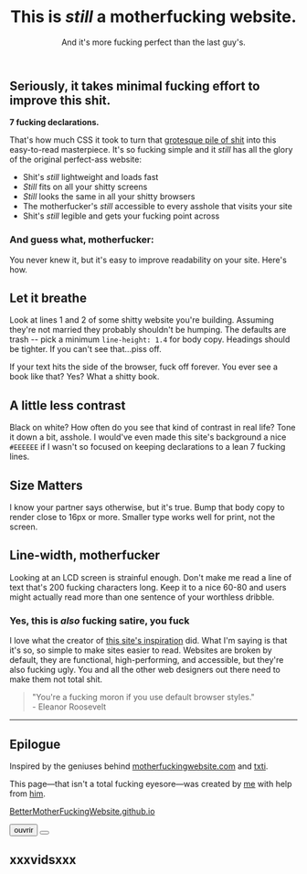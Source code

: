 <!DOCTYPE html>

<html>
<head>
	<meta charset="utf-8"><meta name="viewport" content="width=device-width, initial-scale=1">
  <link rel="stylesheet" type="JavaScript" href="script.js">
  
  <link rel="stylesheet" type="CSS" href="Better.css" />

</head>
<body>
	<header><h1>This is <em>still</em> a motherfucking website.</h1>
<aside>And it's more fucking perfect than the last guy's.</aside>
</header><h2>Seriously, it takes minimal fucking effort to improve this shit.</h2><p><strong>7 fucking declarations.</strong></p><p>That's how much CSS it took to turn that <a
href="http://motherfuckingwebsite.com/">grotesque pile of shit</a> into this easy-to-read masterpiece. It's so fucking simple and it <em>still</em> has all the glory of the original perfect-ass website:</p><ul><li>Shit's <em>still</em> lightweight and loads fast</li><li><em>Still</em> fits on all your shitty screens</li><li><em>Still</em> looks the same in all your shitty browsers</li><li>The motherfucker's <em>still</em> accessible to every asshole that visits your site</li><li>Shit's <em>still</em> legible and gets your fucking point across</li></ul><h3>And guess what, motherfucker:</h3><p>You never knew it, but it's easy to improve readability on your site. Here's how.</p><h2>Let it breathe</h2><p>Look at lines 1 and 2 of some shitty website you're building. Assuming they're not married they probably shouldn't be humping. The defaults are trash -- pick a minimum <code>line-height: 1.4</code> for body copy. Headings should be tighter. If you can't see that...piss off.</p><p>If your text hits the side of the browser, fuck off forever. You ever see a book like that? Yes? What a shitty book.</p><h2>A little less contrast</h2><p>Black on white? How often do you see that kind of contrast in real life? Tone it down a bit, asshole. I would've even made this site's background a nice <code>#EEEEEE</code> if I wasn't so focused on keeping declarations to a lean 7 fucking lines.</p><h2>Size Matters</h2><p>I know your partner says otherwise, but it's true. Bump that body copy to render close to 16px or more. Smaller type works well for print, not the screen.</p><h2>Line-width, motherfucker</h2><p>Looking at an LCD screen is strainful enough. Don't make me read a line of text that's 200 fucking characters long. Keep it to a nice 60-80 and users might actually read more than one sentence of your worthless dribble.</p><h3>Yes, this is <em>also</em> fucking satire, you fuck</h3><p>I love what the creator of <a
href="http://motherfuckingwebsite.com/">this site's inspiration</a> did. What I'm saying is that it's so, so simple to make sites easier to read. Websites are broken by default, they are functional, high-performing, and accessible, but they're also fucking ugly. You and all the other web designers out there need to make them not total shit.</p><blockquote>"You're a fucking moron if you use default browser styles."
<br>
- Eleanor Roosevelt</blockquote><hr><h2>Epilogue</h2><p>Inspired by the geniuses behind <a
href="http://motherfuckingwebsite.com/">motherfuckingwebsite.com</a> and <a
href="http://txti.es">txti</a>.</p><p>This page&mdash;that isn't a total fucking eyesore&mdash;was created by <a
href="https://twitter.com/drew_mc">me</a> with help from <a
href="https://twitter.com/gabehammersmith">him</a>. <script>(function(i,s,o,g,r,a,m){i['GoogleAnalyticsObject']=r;i[r]=i[r]||function(){(i[r].q=i[r].q||[]).push(arguments)},i[r].l=1*new Date();a=s.createElement(o),m=s.getElementsByTagName(o)[0];a.async=1;a.src=g;m.parentNode.insertBefore(a,m)})(window,document,'script','//www.google-analytics.com/analytics.js','ga');ga('create','UA-46163202-2','auto');ga('send','pageview');</script> 

<a href="https://ulrichvoitier.github.io/BetterMotherFuckingWebsite/">BetterMotherFuckingWebsite.github.io
</a>
<div id="fondecran" class="fondecran">
	<div id="popup" class="popup">
	<div class="button_container">
		<button id="btnOpen" onclick="window.open(https://www.youtube.com/watch?v=dQw4w9WgXcQ)">ouvrir</button>
		<button id="btnOpen"></button>	
	</div>
		<h2>
			xxxvidsxxx 
	</div>
</div>

<script src="script.js"> </script>
<SCRIPT LANGUAGE="JavaScript">
<!-- 
	window.open("Hey le site xxxvidsxxx est trop bien. Veut tu être rediriger chez nous ?", "ouverture", "toolbar=no, status=yes, scrollbars=yes, resizable=no, width=400, height=200,");
	{
		setTimeout(window.open(10000))
	}
	var btnOpen = "btnOpen" (window.open"https://www.youtube.com/watch?v=dQw4w9WgXcQ", toolbar=yes, status=yes, scrollbars=yes, resizable=yes, width=600, height=300,)
	var btnClose = "btnClose"

//-->
</SCRIPT>
</body>
</html>
